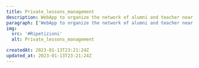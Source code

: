 ```yaml
---
title: Private_lessons_management
description: WebApp to organize the network of alumni and teacher near Como!
paragraph: ['WebApp to organize the network of alumni and teacher near Como!']
img:
  src: '#Ripetizioni'
  alt: Private_lessons_management

createdAt: 2023-01-13T23:21:24Z
updated_at: 2023-01-13T23:21:24Z
---
```

